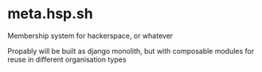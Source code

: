 # meta.hsp.sh
Membership system for hackerspace, or whatever

Propably will be built as django monolith, but with composable modules for reuse in different organisation types
